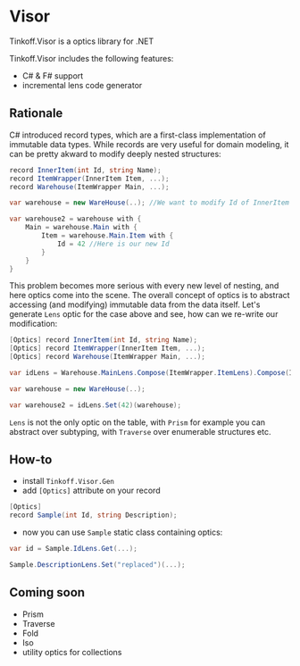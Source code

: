 # Visor

Tinkoff.Visor is a optics library for .NET

Tinkoff.Visor includes the following features:
- C# & F# support
- incremental lens code generator

## Rationale

C# introduced record types, which are a first-class implementation of immutable data types.
While records are very useful for domain modeling, it can be pretty akward to modify deeply nested structures:

```csharp
record InnerItem(int Id, string Name);
record ItemWrapper(InnerItem Item, ...);
record Warehouse(ItemWrapper Main, ...);

var warehouse = new WareHouse(..); //We want to modify Id of InnerItem here

var warehouse2 = warehouse with {
    Main = warehouse.Main with {
        Item = warehouse.Main.Item with {
            Id = 42 //Here is our new Id
        }
    }
}
```

This problem becomes more serious with every new level of nesting,
and here optics come into the scene. The overall concept of optics
is to abstract accessing (and modifying) immutable data from
the data itself. Let's generate `Lens` optic for the case above and see,
how can we re-write our modification:

```csharp
[Optics] record InnerItem(int Id, string Name);
[Optics] record ItemWrapper(InnerItem Item, ...);
[Optics] record Warehouse(ItemWrapper Main, ...);

var idLens = Warehouse.MainLens.Compose(ItemWrapper.ItemLens).Compose(InnerItem.IdLens);

var warehouse = new WareHouse(..);

var warehouse2 = idLens.Set(42)(warehouse);
```

`Lens` is not the only optic on the table, with `Prism` for example you can
abstract over subtyping, with `Traverse` over enumerable structures etc.

## How-to

- install `Tinkoff.Visor.Gen`
- add `[Optics]` attribute on your record

```csharp
[Optics]
record Sample(int Id, string Description);
```

- now you can use `Sample` static class containing optics:

```csharp
var id = Sample.IdLens.Get(...);

Sample.DescriptionLens.Set("replaced")(...);
```

## Coming soon
- Prism
- Traverse
- Fold
- Iso
- utility optics for collections